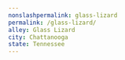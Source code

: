 ```yaml
---
﻿nonslashpermalink: glass-lizard
permalink: /glass-lizard/
alley: Glass Lizard
city: Chattanooga
state: Tennessee
---
```

